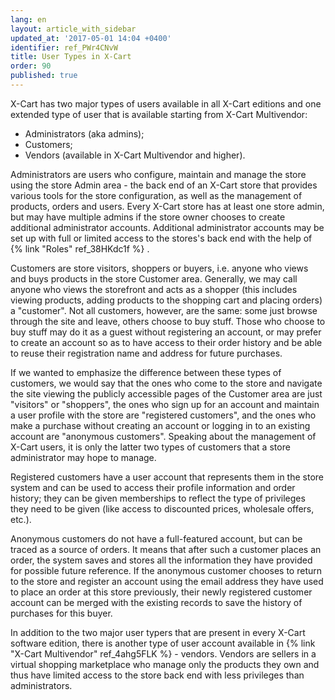 ```yaml
---
lang: en
layout: article_with_sidebar
updated_at: '2017-05-01 14:04 +0400'
identifier: ref_PWr4CNvW
title: User Types in X-Cart
order: 90
published: true
---
```

X-Cart has two major types of users available in all X-Cart editions and one extended type of user that is available starting from X-Cart Multivendor:

   *   Administrators (aka admins);
   *   Customers;
   *   Vendors (available in X-Cart Multivendor and higher).
   
Administrators are users who configure, maintain and manage the store using the store Admin area - the back end of an X-Cart store that provides various tools for the store configuration, as well as the management of products, orders and users. Every X-Cart store has at least one store admin, but may have multiple admins if the store owner chooses to create additional administrator accounts. Additional administrator accounts may be set up with full or limited access to the stores's back end with the help of {% link "Roles" ref_38HKdc1f %} .

Customers are store visitors, shoppers or buyers, i.e. anyone who views and buys products in the store Customer area. Generally, we may call anyone who views the storefront and acts as a shopper (this includes viewing products, adding products to the shopping cart and placing orders) a "customer". Not all customers, however, are the same: some just browse through the site and leave, others choose to buy stuff. Those who choose to buy stuff may do it as a guest without registering an account, or may prefer to create an account so as to have access to their order history and be able to reuse their registration name and address for future purchases. 

If we wanted to emphasize the difference between these types of customers, we would say that the ones who come to the store and navigate the site viewing the publicly accessible pages of the Customer area are just "visitors" or "shoppers", the ones who sign up for an account and maintain a user profile with the store are "registered customers", and the ones who make a purchase without creating an account or logging in to an existing account are "anonymous customers". Speaking about the management of X-Cart users, it is only the latter two types of customers that a store administrator may hope to manage. 

Registered customers have a user account that represents them in the store system and can be used to access their profile information and order history; they can be given memberships to reflect the type of privileges they need to be given (like access to discounted prices, wholesale offers, etc.). 

Anonymous customers do not have a full-featured account, but can be traced as a source of orders. It means that after such a customer places an order, the system saves and stores all the information they have provided for possible future reference. If the anonymous customer chooses to return to the store and register an account using the email address they have used to place an order at this store previously, their newly registered customer account can be merged with the existing records to save the history of purchases for this buyer. 

In addition to the two major user typers that are present in every X-Cart software edition, there is another type of user account available in {% link "X-Cart Multivendor" ref_4ahg5FLK %} - vendors. Vendors are sellers in a virtual shopping marketplace who manage only the products they own and thus have limited access to the store back end with less privileges than administrators.
